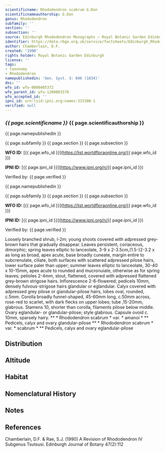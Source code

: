 ```yaml
---
scientificname: Rhododendron scabrum G.Don
scientificnameauthorship: G.Don
genus: Rhododendron
subfamily: ''
section: ''
subsection: ''
source: Edinburgh Rhododendron Monographs – Royal Botanic Garden Edinburgh
identifier: https://data.rbge.org.uk/service/factsheets/Edinburgh_Rhododendron_Monographs.xhtml
author: Chamberlain, D.F.
created: '1990'
rights holder: Royal Botanic Garden Edinburgh
license: ''
tags:
- taxonomy
- Rhododendron
namepublishedin: 'Gen. Syst. 3: 846 (1834)'
doi: ''
wfo_id: wfo-0000405372
wfo_parent_id: wfo-1200001570
wfo_accepted_id: ''
ipni_id: urn:lsid:ipni.org:names:333300-1
verified: null
---
```

### _{{ page.scientificname }}_ {{ page.scientificauthorship }}
 {{ page.namepublishedin }}

{{ page.subfamily }} {{ page.section }} {{ page.subsection }}

**WFO ID:** [{{ page.wfo_id }}](https://list.worldfloraonline.org/{{ page.wfo_id }})

**IPNI ID:** [{{ page.ipni_id }}](https://www.ipni.org/n/{{ page.ipni_id }})

Verified by: {{ page.verified }}

 {{ page.namepublishedin }}

{{ page.subfamily }} {{ page.section }} {{ page.subsection }}

**WFO ID:** [{{ page.wfo_id }}](https://list.worldfloraonline.org/{{ page.wfo_id }})

**IPNI ID:** [{{ page.ipni_id }}](https://www.ipni.org/n/{{ page.ipni_id }})

Verified by: {{ page.verified }}



Loosely branched shrub, l-2m; young shoots covered with adpressed grey-brown hairs that gradually disappear. Leaves persistent, coriaceous, dimorphic; spring leaves elliptic to lanceolate, 3-9 x 2-3.5cm,(1.5-)2-3.2 x as long as broad, apex acute, base broadly cuneate, margin entire to subcrenulate, ciliate, both surfaces with scattered adpressed pilose hairs, lower surface paler than upper; summer leaves elliptic to lanceolate, 30-40 x 10-15mm, apex acute to rounded and mucronuiate, otherwise as for spring leaves; petioles 2-4mm, stout, flattened, covered with adpressed flattened grey-brown strigose hairs. Inflorescence 2-6-flowered; pedicels 10mm, densely fulvous-strigose hairs glandular or eglandular. Calyx covered with adpressed grey pilose or giandular-pilose hairs, lobes oval, rounded, c.5mm. Corolla broadly funnel-shaped, 45-60mm long, c.50mm across, rose-red to scarlet, with dark flecks on upper lobes; tube ,15-20mm, glabrous. Stamens 10, shorter than corolla, filaments pilose below middle. Ovary eglandular- or glandular-pilose; style glabrous. Capsule ovoid c. 10mm, sparsely hairy. ** * Rhododendron scabrum * var. * amanoi * ** Pedicels, calyx and ovary glandular-pilose ** * Rhododendron scabrum * var. * scabrum * ** Pedicels, calyx and ovary eglandular-pilose

## Distribution


## Altitude


## Habitat


## Nomenclatural History

                       
## Notes


## References

Chamberlain, D.F. & Rae, S.J. (1990) A Revision of Rhododendron IV Subgenus Tsutsusi. Edinburgh Journal of Botany 47(2):112
